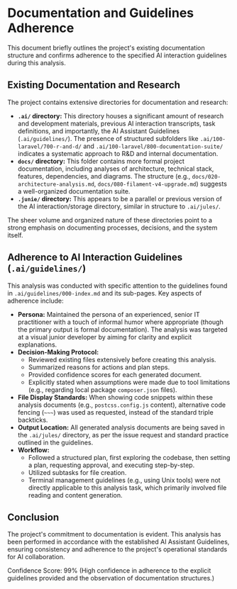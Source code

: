 # Documentation and Guidelines Adherence

This document briefly outlines the project's existing documentation structure and confirms adherence to the specified AI interaction guidelines during this analysis.

## Existing Documentation and Research

The project contains extensive directories for documentation and research:

*   **`.ai/` directory:** This directory houses a significant amount of research and development materials, previous AI interaction transcripts, task definitions, and importantly, the AI Assistant Guidelines (`.ai/guidelines/`). The presence of structured subfolders like `.ai/100-laravel/700-r-and-d/` and `.ai/100-laravel/800-documentation-suite/` indicates a systematic approach to R&D and internal documentation.
*   **`docs/` directory:** This folder contains more formal project documentation, including analyses of architecture, technical stack, features, dependencies, and diagrams. The structure (e.g., `docs/020-architecture-analysis.md`, `docs/080-filament-v4-upgrade.md`) suggests a well-organized documentation suite.
*   **`.junie/` directory:** This appears to be a parallel or previous version of the AI interaction/storage directory, similar in structure to `.ai/jules/`.

The sheer volume and organized nature of these directories point to a strong emphasis on documenting processes, decisions, and the system itself.

## Adherence to AI Interaction Guidelines (`.ai/guidelines/`)

This analysis was conducted with specific attention to the guidelines found in `.ai/guidelines/000-index.md` and its sub-pages. Key aspects of adherence include:

*   **Persona:** Maintained the persona of an experienced, senior IT practitioner with a touch of informal humor where appropriate (though the primary output is formal documentation). The analysis was targeted at a visual junior developer by aiming for clarity and explicit explanations.
*   **Decision-Making Protocol:**
    *   Reviewed existing files extensively before creating this analysis.
    *   Summarized reasons for actions and plan steps.
    *   Provided confidence scores for each generated document.
    *   Explicitly stated when assumptions were made due to tool limitations (e.g., regarding local package `composer.json` files).
*   **File Display Standards:** When showing code snippets within these analysis documents (e.g., `postcss.config.js` content), alternative code fencing (`~~~`) was used as requested, instead of the standard triple backticks.
*   **Output Location:** All generated analysis documents are being saved in the `.ai/jules/` directory, as per the issue request and standard practice outlined in the guidelines.
*   **Workflow:**
    *   Followed a structured plan, first exploring the codebase, then setting a plan, requesting approval, and executing step-by-step.
    *   Utilized subtasks for file creation.
    *   Terminal management guidelines (e.g., using Unix tools) were not directly applicable to this analysis task, which primarily involved file reading and content generation.

## Conclusion

The project's commitment to documentation is evident. This analysis has been performed in accordance with the established AI Assistant Guidelines, ensuring consistency and adherence to the project's operational standards for AI collaboration.

Confidence Score: 99% (High confidence in adherence to the explicit guidelines provided and the observation of documentation structures.)
```

